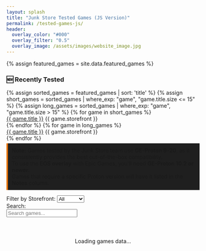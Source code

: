 ```yaml
---
layout: splash
title: "Junk Store Tested Games (JS Version)"
permalink: /tested-games-js/
header:
  overlay_color: "#000"
  overlay_filter: "0.5"
  overlay_image: /assets/images/website_image.jpg
---
```


<div class="spacer mt-4"></div>

{% assign featured_games = site.data.featured_games %}

<div class="feature-box">
  <h3>🆕 Recently Tested</h3>
  <div class="featured-row">
    {% assign sorted_games = featured_games | sort: 'title' %}
    {% assign short_games = sorted_games | where_exp: "game", "game.title.size <= 15" %}
    {% assign long_games = sorted_games | where_exp: "game", "game.title.size > 15" %}
    {% for game in short_games %}
      <div class="featured-entry">
        <a href="#{{ game.title | slugify }}-{{ game.storefront | slugify }}">{{ game.title }}</a>
        <span class="store-badge {{ game.storefront | downcase }}">{{ game.storefront }}</span>
      </div>
    {% endfor %}
    {% for game in long_games %}
      <div class="featured-entry">
        <a href="#{{ game.title | slugify }}-{{ game.storefront | slugify }}">{{ game.title }}</a>
        <span class="store-badge {{ game.storefront | downcase }}">{{ game.storefront }}</span>
      </div>
    {% endfor %}
  </div>
</div>

<script>
// Embed featured games data from Jekyll
window.featuredGamesData = {{ site.data.featured_games | jsonify }};
</script>

<p style="border-left: 4px solid #e67300; background-color: #1f1f1f; padding: 10px; margin-top: 5px;">
  <strong>Note:</strong> Games tested by the Junk Store team use <strong>GE-Proton 9-20</strong>, as it consistently provides the best out-of-the-box compatibility.<br>
  To use the <strong>EOS overlay</strong> with Epic Games, you'll need <strong>GE-Proton 10.2 or newer</strong>.<br>
  Games that require a specific Proton version will have it listed in the <strong>Notes</strong> column.
</p>

<div class="table-controls">
  <div class="filter-group">
    <label for="storefrontFilter">Filter by Storefront:</label>
    <select id="storefrontFilter">
      <option value="All">All</option>
      <option value="Epic">Epic</option>
      <option value="GOG">GOG</option>
      <option value="Amazon">Amazon</option>
    </select>
  </div>

  <div class="search-group">
    <label for="searchInput">Search:</label>
    <div class="search-input-wrapper">
      <input type="text" id="searchInput" placeholder="Search games..." />
    </div>
  </div>
</div>

<div id="loadingIndicator" style="text-align: center; padding: 40px;">
  <p>Loading games data...</p>
</div>

<div class="games-table-wrapper" id="gamesTableContainer">
  <!-- Table will be generated by JavaScript -->
</div>

<script src="{{ '/assets/js/games-table.js' | relative_url }}"></script>